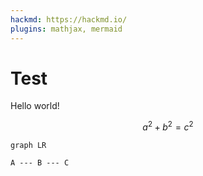 ```yaml
---
hackmd: https://hackmd.io/
plugins: mathjax, mermaid
---
```

# Test

Hello world!

$$
a^2 + b^2 = c^2
$$

```mermaid
graph LR

A --- B --- C
```
